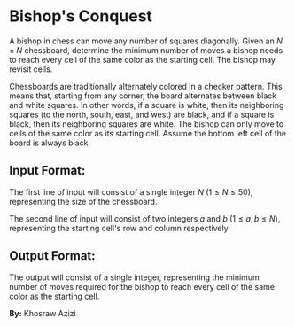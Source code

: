 # Bishop's Conquest

A bishop in chess can move any number of squares diagonally. Given an $N \times N$ chessboard, determine the minimum number of moves a bishop needs to reach every cell of the same color as the starting cell. The bishop may revisit cells.

Chessboards are traditionally alternately colored in a checker pattern. This means that, starting from any corner, the board alternates between black and white squares. In other words, if a square is white, then its neighboring squares (to the north, south, east, and west) are black, and if a square is black, then its neighboring squares are white. The bishop can only move to cells of the same color as its starting cell. Assume the bottom left cell of the board is always black.

## Input Format:

The first line of input will consist of a single integer $N$ $(1 \leq N \leq 50)$, representing the size of the chessboard.

The second line of input will consist of two integers $a$ and $b$ $(1 \leq a, b \leq N)$, representing the starting cell's row and column respectively.

## Output Format:

The output will consist of a single integer, representing the minimum number of moves required for the bishop to reach every cell of the same color as the starting cell.

**By:** Khosraw Azizi
